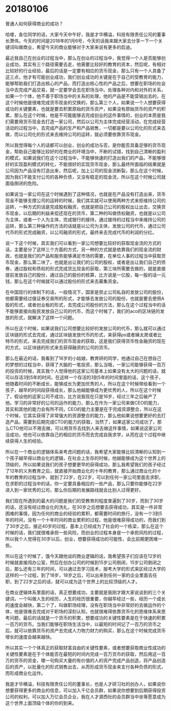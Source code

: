 # 20180106

普通人如何获得商业的成功？

哈喽，各位同学的话，大家今天中午好，我是才华横溢，科技有限责任公司的董事长萧伟，今天的时间是2018年的1月6号，今天的话我来跟大家去分享一下一个关键词叫做商业，希望今天的商业能够对于大家来说有更多的启迪。

最近我自己在创业的过程当中，那么在创业的过程当中，我觉得一个人是否能够创业成功，其实有三个路径需要去走，他需要比较好的教育的资本，然后呢，有相对比较好的行业经验，最后的话是一定要有相应的货币现金，那么只有一个人具备了这三点，他才有可能创业成功，我们创业成功的关键是在于自己的受教育的能力，能够帮助我们打造出核心的产品，而打造出核心性的产品之后，想要在职场的社会当中去完成产品交易，就一定要学会去在职场当中。处理各种对内和对外的关系，如果一个个体，他不善于职场当中的关系的处理，他的产品是不能营销出去的，在这个时候他是很难完成货币现金的交换的，那么第三个人，如果说一个人想要获得成功的关键要素，也就是要去积累原始的货币资产，如果没有原始货币的资产的积累，那么在这个时候，他是不可能能够去完成创业的这件事情的，创业的本质是我们需要用货币现金去打造一家公司，然后以公司为主体完成经营活动，在完成经营活动的过程当中，去完成产品的生产和产品销售，一切都是要以公司化的形式来去做，而以公司化的形式来去维持公司的运转，就必须要依靠货币现金。

所以我觉得每个人的话都可以创业，创业的成功与否，是你能否具备足够的货币现金，帮助自己能够比较好的在商业的环境当中，不断的试错，找到自己清晰的盈利的模式，如果说我们在这个过程当中，不能够快速的打造出我们的产品，不能够很好的实现盈利模式的转化，不能很好的实现货币现金，那么最终所面临的结果就是公司因为产品没有打造出来，然后呢，加上公司的现金流断裂，那么在这个时候，因为我们不能支付公司的各种负债，又没有稳定的现金流，所以在这个时候公司就面临倒闭的危险。

如果说当一家公司在这个时候遇到了这种情况，也就是在产品没有打造出来，货币现金不能够支撑公司的运转的时候，我们其实就可以使用两种方式来拒维持公司的运转，一种方式的话是完成股权融资，也就是把自己公司的股权出让出去，交换货币现金，以后期的利益来偿还现在的货币，第二种的叫做债权融资，也就是以公司为主体，或者一个人为主体，完成银行的接待，通过接待的过程当中来维持公司的运转，那么第三种操作的方法的话就是以公司为主体，发放公司的代币，通过公司代币的形式完成融资，以公司融资的形式，最终来去完成代币的利润的分红。

说一下这个时候，其实我们可以看到一家公司想要比较好的获取现金流的方式的话，主要是分了这样三个方面的方式，另一种的方式就是依靠我们的现金流的财政，也就是我们的产品和服务能够满足市场的需要，在单位人事的过程当中获取货币现金，那么第二块了，也就是出让我们的公司的股权，或者是出让我们自己的债券，通过股权和债权的形式完成货比现金的获取，第三块所需要去做的，就是直接提前发放自己的股份，通过自己的股份的核算，比方说是一亿股，每一股的话一元钱，那么在这个时候就可以通过股份的形式来去募集资金。

在中国现行的体制下的话，一般情况下，国家是禁止公司私自的发放公司的股份，他都需要经过俄证券交易所的形式，才能够去发放公司的股份，也就是要去使用A股的形式，或者创业板的形式，去完成公司股份的方法，那么在这个过程当中的话不能够直接向股民发放自己公司的代币，而这个时候了，我们的aco的区块链的发放的形式，就解决了这样一个问题。

所以在这个时候，如果说我们公司想要比较好的发放公司的代币，那么就可以通过区块链的形式去完成，通过区块链发放代币的形式，来获得ps或者姨太房或者比特币的形式，来去完成我们的货币现金的获取，这是我们获得货币性金融资的现在的方式，以区块链的形式来去获得融资的公司的货币。

那么在最近的话，我看到了16岁的小姑娘，教育研的同学，他通过自己在想自己的梦想的过程当中，获得了大脑的一笔投资，那么当哦，一家公司能够获得一百万的投资的时候，其实我个人觉得他的这家公司基本上如果没有太大的问题的话，就可以存活3到5年的时间，在这样一个存活的3到5年的时间里面的话，这个孩子，他随着时间的不断成长，能够成长为更加优秀的人，所以在这个时候带给看到一个孩子，越早的时间段获得成长，那么他越能够成为更优秀的人，所以在这个时候了，假设他的这家公司不成功，比方说我现在只是16岁，经过三年之后破产了他。学习的非常好的公司的运作的能力，那么在作为一家公司来做CEO的能力，其实和其他的能力会有所不同，CEO的能力主要是在于完成资源整合，所以在这个时候，它其实获得了非常强大的资源整合的能力，那么他如果说想要更好的去打造产品，需要到后期完成CTO的能力的获取，当然了，如果这家公司成功了，那么CTO他可以不用去做，可以用货币去找到人来去做这件事情，如果说这家公司没成功，他也可以依靠自己的相应的货币而去完成自我求学，从而在这个过程中继续获得人生的经验。

所以在一个商业的逻辑体系来考虑问题的话，我希望大家能够比较清晰的认知到一个孩子越早得以商业化的逻辑，在社会上生存的时候，他越能够成为这个世界上的顶级的，所以如果说我们的孩子想要更早的获得成功，那么我希望我们的孩子经过了12年的义务教育之后，就直接开始商业化的十年的教育，那么通过商业化的十年的教育的过程当中，就到了22岁，在22岁，可以到任何一家公司里面去求职，在求职的过程当中的话，你一定要具备相应的一些产品，那么只要你能够在22岁进入到一家优秀的公司，那么你后期的发展路线就会比别人过得更好。

我们现在所遇到的最大的问题是我们的受教育的程度普遍到了30岁，而到了30岁的话，还没有经过商业化的洗礼，在30岁之后想要去获得成功，其实是一件非常困难的事情，因为任何的商业的经验的累积，都需要时间的旅行，没有一个3到5年的时间，没有一个十年时间的商业累积的过程，他是很难获得成功的，而我们到了30岁之后，接近40岁的过程，基本上已经成为了社会的一个栋梁，那么在这个时候的话，我们就很难承担一些风险，而创业的过程本身是一个承担风险的过程，所以我个人觉得在30岁以后，创业，想要获得成功的可能性，会比前期更困难一些。

所以在这个时候了，饿今天跟他谈的商业逻辑的话，我希望孩子们应该在12岁的时候就直接闯办公室，然后在创办公司的时候到15岁公司倒闭，15岁公司倒闭之后，那么还有三年的时间，可以通过去学习技术，报考大学的形式来区经过大学的这样的一个过程，到了18岁，18岁之后，可以出来到任何一家的企业里面去任职，到了22岁之后的话，就可以成为这个世界上的比较顶级的人才。

在商业逻辑体系里面的话，真正想要成功，主要就是我刚才跟大家说谈到的三个关键词，一个叫做人生的经历，人生的经历很重要，你越早经过一些，经历一个成长的速度会越快，第二个了，叫做职场经理，没有在职场当中非常好的去做运作的个体，他是很难去完成对于职场的深刻认知，也就很难得依靠货币化的思维体系来思考问题，最后的话就是一个货币的积累，想要成功的关键性要素是在于快速的积累一百万的货币。当我们能够在职场生活当中，以最短的时间记了一百万的货币之后，就可以依靠货币的资产去完成人力物力财力的购买，那么在这个时候完成货币增长的速度会越来越快。

所以其实一个个体真正的获取财富自由的关键性要素，或者想要获取商业性成功的关键性要素是在于个体能否在最短的时间内完成一百万货币的获取，然后用这一百万的货币的资金，哪一句购买大量的有价值的人的资产完成产品创造，将产品创造后的资产，以批量化的形式销售出去，从而形成货币现金来支付各种负债的形式，而形成商业化运作。

我是才华横溢，科技有限责任公司的董事长，也是人才研习社的创办人，如果说你想要获得更多的商业的信息，可以加入千亿会员群，如果说你想要到后期获得投资公司的权利，可以加入万亿会员企业，我在人才源西社的会员群当中坐等愿意成为这个世界上面顶级个体的你的到来。
